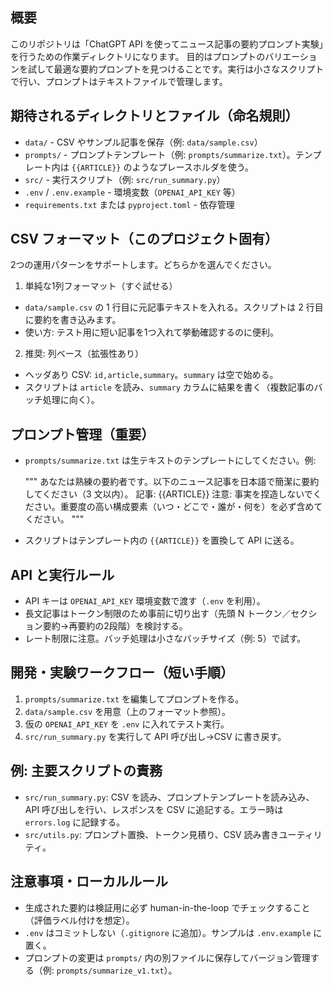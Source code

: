 ## 概要

このリポジトリは「ChatGPT API を使ってニュース記事の要約プロンプト実験」を行うための作業ディレクトリになります。
目的はプロンプトのバリエーションを試して最適な要約プロンプトを見つけることです。実行は小さなスクリプトで行い、プロンプトはテキストファイルで管理します。

## 期待されるディレクトリとファイル（命名規則）

- `data/` - CSV やサンプル記事を保存（例: `data/sample.csv`）
- `prompts/` - プロンプトテンプレート（例: `prompts/summarize.txt`）。テンプレート内は `{{ARTICLE}}` のようなプレースホルダを使う。
- `src/` - 実行スクリプト（例: `src/run_summary.py`）
- `.env` / `.env.example` - 環境変数（`OPENAI_API_KEY` 等）
- `requirements.txt` または `pyproject.toml` - 依存管理

## CSV フォーマット（このプロジェクト固有）

2つの運用パターンをサポートします。どちらかを選んでください。

1) 単純な1列フォーマット（すぐ試せる）
  - `data/sample.csv` の 1 行目に元記事テキストを入れる。スクリプトは 2 行目に要約を書き込みます。
  - 使い方: テスト用に短い記事を1つ入れて挙動確認するのに便利。

2) 推奨: 列ベース（拡張性あり）
  - ヘッダあり CSV: `id,article,summary`。`summary` は空で始める。
  - スクリプトは `article` を読み、`summary` カラムに結果を書く（複数記事のバッチ処理に向く）。

## プロンプト管理（重要）

- `prompts/summarize.txt` は生テキストのテンプレートにしてください。例:

  """
  あなたは熟練の要約者です。以下のニュース記事を日本語で簡潔に要約してください（3 文以内）。
  記事:
  {{ARTICLE}}
  注意: 事実を捏造しないでください。重要度の高い構成要素（いつ・どこで・誰が・何を）を必ず含めてください。
  """

- スクリプトはテンプレート内の `{{ARTICLE}}` を置換して API に送る。

## API と実行ルール

- API キーは `OPENAI_API_KEY` 環境変数で渡す（`.env` を利用）。
- 長文記事はトークン制限のため事前に切り出す（先頭 N トークン／セクション要約→再要約の2段階）を検討する。
- レート制限に注意。バッチ処理は小さなバッチサイズ（例: 5）で試す。

## 開発・実験ワークフロー（短い手順）

1. `prompts/summarize.txt` を編集してプロンプトを作る。
2. `data/sample.csv` を用意（上のフォーマット参照）。
3. 仮の `OPENAI_API_KEY` を `.env` に入れてテスト実行。
4. `src/run_summary.py` を実行して API 呼び出し→CSV に書き戻す。

## 例: 主要スクリプトの責務

- `src/run_summary.py`: CSV を読み、プロンプトテンプレートを読み込み、API 呼び出しを行い、レスポンスを CSV に追記する。エラー時は `errors.log` に記録する。
- `src/utils.py`: プロンプト置換、トークン見積り、CSV 読み書きユーティリティ。

## 注意事項・ローカルルール

- 生成された要約は検証用に必ず human-in-the-loop でチェックすること（評価ラベル付けを想定）。
- `.env` はコミットしない（`.gitignore` に追加）。サンプルは `.env.example` に置く。
- プロンプトの変更は `prompts/` 内の別ファイルに保存してバージョン管理する（例: `prompts/summarize_v1.txt`）。

